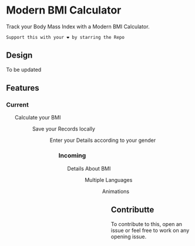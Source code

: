 # Modern BMI Calculator

Track your Body Mass Index with a Modern BMI Calculator.

`Support this with your ❤️ by starring the Repo`
## Design
To be updated



## Features


### Current

  <ul>Calculate your BMI<ul/>
  <ul>Save your Records locally<ul/>
  <ul>Enter your Details according to your gender<ul/>


### Incoming
    

  <ul>Details About BMI<ul/>
  <ul>Multiple Languages<ul/>
  <ul>Animations<ul/>


## Contributte
To contribute to this, open an issue or feel free to work on any opening issue.
 
